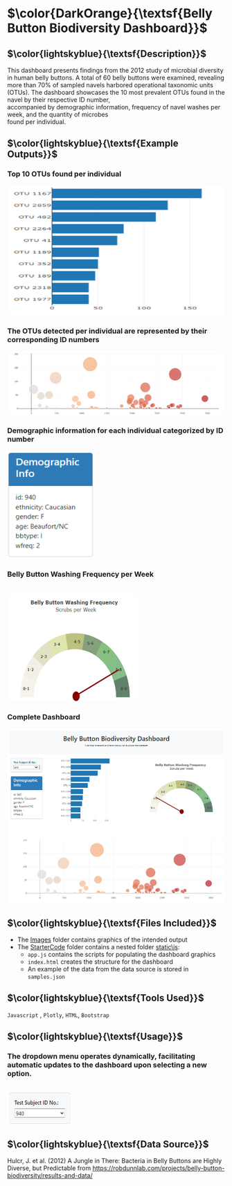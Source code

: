 # $\color{DarkOrange}{\textsf{Belly Button Biodiversity Dashboard}}$

## $\color{lightskyblue}{\textsf{Description}}$
This dashboard presents findings from the 2012 study of microbial diversity in human belly buttons.  A total of 60 
belly buttons were examined, revealing more than 70% of sampled navels harbored operational taxonomic units<br> 
(OTUs).  The dashboard showcases the 10 most prevalent OTUs found in the navel by their respective ID number,<br>
accompanied by demographic information, frequency of navel washes per week, and the quantity of microbes<br>
found per individual.

## $\color{lightskyblue}{\textsf{Example Outputs}}$
<h3>Top 10 OTUs found per individual</h3>
<img src="Images\barChart.png" alt="Example Image" width="500" height="300"><br>

<h3>The OTUs detected per individual are represented by their corresponding ID numbers</h3>
<img src="Images\bubbleChart.png" alt="Example Image"><br>

<h3>Demographic information for each individual categorized by ID number</h3>
<img src="Images\demo.png" alt="Example Image" width="200" height="250">

<h3>Belly Button Washing Frequency per Week </h3><br>
<img src="Images\bellyButtonwash.png" alt="Example Image" width="300" height="250">

<h3>Complete Dashboard</h3>
<img src="Images\complete_dashboard.png" alt="Example Image">

## $\color{lightskyblue}{\textsf{Files Included}}$
- The [Images](Images) folder contains graphics of the intended output <br>
- The [StarterCode](StarterCode) folder contains a nested folder [static\js](static\js):
    * `app.js` contains the scripts for populating the dashboard graphics
    * `index.html` creates the structure for the dashboard
    * An example of the data from the data source is stored in `samples.json`

## $\color{lightskyblue}{\textsf{Tools Used}}$
`Javascript` , `Plotly`, `HTML`, `Bootstrap`

## $\color{lightskyblue}{\textsf{Usage}}$
<h3>The dropdown menu operates dynamically, facilitating automatic updates to the dashboard upon selecting a new option.</h3><br>
<img src="Images\dropdown.png" alt="Example Image" width="150" height="75">

## $\color{lightskyblue}{\textsf{Data Source}}$
Hulcr, J. et al. (2012) A Jungle in There: Bacteria in Belly Buttons are Highly <br>
Diverse, but Predictable from https://robdunnlab.com/projects/belly-button-biodiversity/results-and-data/


